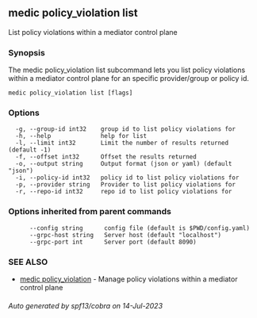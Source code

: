 ## medic policy_violation list

List policy violations within a mediator control plane

### Synopsis

The medic policy_violation list subcommand lets you list policy violations within a
mediator control plane for an specific provider/group or policy id.

```
medic policy_violation list [flags]
```

### Options

```
  -g, --group-id int32    group id to list policy violations for
  -h, --help              help for list
  -l, --limit int32       Limit the number of results returned (default -1)
  -f, --offset int32      Offset the results returned
  -o, --output string     Output format (json or yaml) (default "json")
  -i, --policy-id int32   policy id to list policy violations for
  -p, --provider string   Provider to list policy violations for
  -r, --repo-id int32     repo id to list policy violations for
```

### Options inherited from parent commands

```
      --config string      config file (default is $PWD/config.yaml)
      --grpc-host string   Server host (default "localhost")
      --grpc-port int      Server port (default 8090)
```

### SEE ALSO

* [medic policy_violation](medic_policy_violation.md)	 - Manage policy violations within a mediator control plane

###### Auto generated by spf13/cobra on 14-Jul-2023

